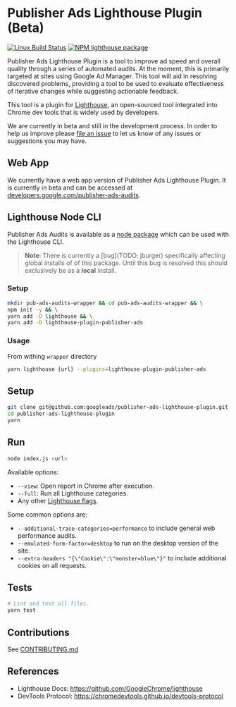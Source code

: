 # Publisher Ads Lighthouse Plugin (Beta)
[![Linux Build Status](https://img.shields.io/travis/googleads/publisher-ads-lighthouse-plugin/master.svg)](https://travis-ci.org/googleads/publisher-ads-lighthouse-plugin)
[![NPM lighthouse package](https://img.shields.io/npm/v/lighthouse-plugin-publisher-ads.svg)](https://npmjs.org/package/lighthouse-plugin-publisher-ads)

Publisher Ads Lighthouse Plugin is a tool to improve ad speed and overall quality through a series of automated audits. At the moment, this is primarily targeted at sites using Google Ad Manager. This tool will aid in resolving discovered problems, providing a tool to be used to evaluate effectiveness of iterative changes while suggesting actionable feedback.

This tool is a plugin for [Lighthouse](https://github.com/GoogleChrome/lighthouse), an open-sourced tool integrated into Chrome dev tools that is widely used by developers.

We are currently in beta and still in the development process. In order to help us improve please [file an issue](https://github.com/googleads/publisher-ads-lighthouse-plugin/issues) to let us know of any issues or suggestions you may have.

## Web App

We currently have a web app version of Publisher Ads Lighthouse Plugin. It is currently in beta and can be accessed at [developers.google.com/publisher-ads-audits](https://developers.google.com/publisher-ads-audits/).

## Lighthouse Node CLI

Publisher Ads Audits is available as a [node package](https://npmjs.org/package/lighthouse-plugin-publisher-ads) which can be used with the Lighthouse CLI.

> **Note**: There is currently a [bug](TODO: jburger) specifically affecting global installs of of this package. Until this bug is resolved this should exclusively be as a **local** install.

### Setup
```sh
mkdir pub-ads-audits-wrapper && cd pub-ads-audits-wrapper && \
npm init -y && \
yarn add -D lighthouse && \
yarn add -D lighthouse-plugin-publisher-ads
```

### Usage
From withing `wrapper` directory
```sh
yarn lighthouse {url} --plugins=lighthouse-plugin-publisher-ads
```


## Setup

```sh
git clone git@github.com:googleads/publisher-ads-lighthouse-plugin.git
cd publisher-ads-lighthouse-plugin
yarn
```

## Run

```sh
node index.js <url>
```

Available options:
-   `--view`: Open report in Chrome after execution.
-   `--full`: Run all Lighthouse categories.
-   Any other [Lighthouse flags](https://github.com/GoogleChrome/lighthouse/#cli-options).

Some common options are:

-   `--additional-trace-categories=performance` to include general web
    performance audits.
-   `--emulated-form-factor=desktop` to run on the desktop version of the site.
-   `--extra-headers "{\"Cookie\":\"monster=blue\"}"` to include additional
    cookies on all requests.

## Tests
```sh
# Lint and test all files.
yarn test
```


## Contributions

See [CONTRIBUTING.md](https://github.com/googleads/publisher-ads-lighthouse-plugin/blob/master/CONTRIBUTING.md)




## References

-   Lighthouse Docs: https://github.com/GoogleChrome/lighthouse
-   DevTools Protocol: https://chromedevtools.github.io/devtools-protocol

